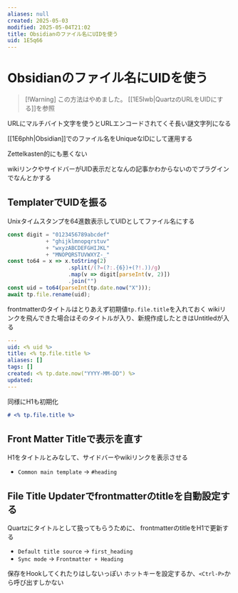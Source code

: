 ```yaml
---
aliases: null
created: 2025-05-03
modified: 2025-05-04T21:02
title: Obsidianのファイル名にUIDを使う
uid: 1E5q66
---
```


# Obsidianのファイル名にUIDを使う

>[!Warning] この方法はやめました。
>[[1E5Iwb|QuartzのURLをUIDにする]]を参照

URLにマルチバイト文字を使うとURLエンコードされてくそ長い謎文字列になる

[[1E6phh|Obsidian]]でのファイル名をUniqueなIDにして運用する

Zettelkasten的にも悪くない

wikiリンクやサイドバーがUID表示だとなんの記事かわからないのでプラグインでなんとかする

## TemplaterでUIDを振る

Unixタイムスタンプを64進数表示してUIDとしてファイル名にする

```js
const digit = "0123456789abcdef"
            + "ghijklmnopqrstuv"
            + "wxyzABCDEFGHIJKL"
            + "MNOPQRSTUVWXYZ-_"
const to64 = x => x.toString(2)
                   .split(/(?=(?:.{6})+(?!.))/g)
                   .map(v => digit[parseInt(v, 2)])
                   .join("")
const uid = to64(parseInt(tp.date.now("X")));
await tp.file.rename(uid);
```

frontmatterのタイトルはとりあえず初期値`tp.file.title`を入れておく
wikiリンクを飛んできた場合はそのタイトルが入り、新規作成したときはUntitledが入る

```yaml
---
uid: <% uid %>
title: <% tp.file.title %>
aliases: []
tags: []
created: <% tp.date.now("YYYY-MM-DD") %>
updated: 
---
```

同様にH1も初期化

```md
# <% tp.file.title %>
```

## Front Matter Titleで表示を直す

H1をタイトルとみなして、サイドバーやwikiリンクを表示させる

- `Common main template` -> `#heading`

## File Title Updaterでfrontmatterのtitleを自動設定する

Quartzにタイトルとして扱ってもらうために、
frontmatterのtitleをH1で更新する

- `Default title source` -> `first_heading`
- `Sync mode` -> `Frontmatter + Heading`

保存をHookしてくれたりはしないっぽい
ホットキーを設定するか、`<Ctrl-P>`から呼び出すしかない